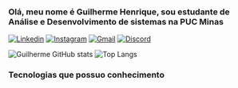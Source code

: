 ### Olá, meu nome é Guilherme Henrique, sou estudante de Análise e Desenvolvimento de sistemas na PUC Minas


[![Linkedin](https://img.shields.io/badge/LinkedIn-0077B5?style=for-the-badge&logo=linkedin&logoColor=white)](https://www.linkedin.com/in/guilherme-henrique-690004240/)
[![Instagram](https://img.shields.io/badge/Instagram-E4405F?style=for-the-badge&logo=instagram&logoColor=white)](https://www.instagram.com/guilhermehbs_/)
[![Gmail](https://img.shields.io/badge/Gmail-D14836?style=for-the-badge&logo=gmail&logoColor=white)](mailto:gui100920@gmail.com@gmail.com)
[![Discord](https://img.shields.io/badge/Discord-7289DA?style=for-the-badge&logo=discord&logoColor=white)](https://discord.gg/dg86zDJdS9)



![Guilherme GitHub stats](https://github-readme-stats.vercel.app/api?username=guilhermehbs&show_icons=true&theme=dracula)
![Top Langs](https://github-readme-stats.vercel.app/api/top-langs/?username=guilhermehbs&layout=compact&theme=dracula)


### Tecnologias que possuo conhecimento

<div>
    <img align="center" alt="" src="https://img.shields.io/badge/C%23-239120?style=for-the-badge&logo=c-sharp&logoColor=white">
    <img align="center" alt="" src="https://img.shields.io/badge/Python-3776AB?style=for-the-badge&logo=python&logoColor=white">
    <img align="center" alt="" src="https://img.shields.io/badge/JavaScript-F7DF1E?style=for-the-badge&logo=javascript&logoColor=black">
    <img align="center" alt="" src="https://img.shields.io/badge/Microsoft_SQL_Server-CC2927?style=for-the-badge&logo=microsoft-sql-server&logoColor=white">
    <img align="center" alt="" src="https://img.shields.io/badge/Java-ED8B00?style=for-the-badge&logo=openjdk&logoColor=white">
    <img align="center" alt="" src="https://img.shields.io/badge/HTML5-E34F26?style=for-the-badge&logo=html5&logoColor=white">
    <img align="center" alt="" src="https://img.shields.io/badge/CSS3-1572B6?style=for-the-badge&logo=css3&logoColor=white">
</div>

